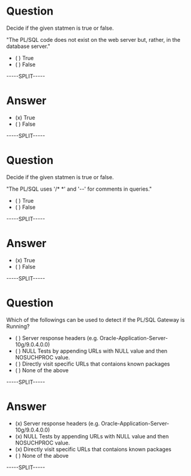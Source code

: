 
# Question

Decide if the given statmen is true or false.

"The PL/SQL code does not exist on the web server but, rather, in the database server."

* ( ) True
* ( ) False

-----SPLIT-----

# Answer

* (x) True
* ( ) False

-----SPLIT-----


# Question

Decide if the given statmen is true or false.

"The PL/SQL uses '/\* \*\' and '--' for comments in queries."

* ( ) True
* ( ) False

-----SPLIT-----

# Answer

* (x) True
* ( ) False

-----SPLIT-----


# Question

Which of the followings can be used to detect if the PL/SQL Gateway is Running?

* ( ) Server response headers (e.g. Oracle-Application-Server-10g/9.0.4.0.0)
* ( ) NULL Tests by appending URLs with NULL value and then NOSUCHPROC value.
* ( ) Directly visit specific URLs that contaions known packages
* ( ) None of the above

-----SPLIT-----

# Answer

* (x) Server response headers (e.g. Oracle-Application-Server-10g/9.0.4.0.0)
* (x) NULL Tests by appending URLs with NULL value and then NOSUCHPROC value.
* (x) Directly visit specific URLs that contaions known packages
* ( ) None of the above

-----SPLIT-----